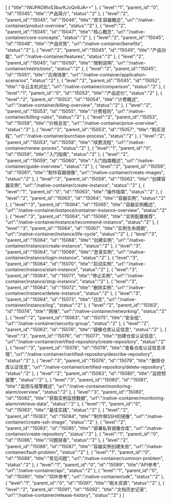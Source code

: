 [
	{
		"title":"tWJPAO9lvS3burKJvQn6JA=="
	},
	{
		"level":"1",
		"parent_id":"0",
		"id":"15045",
		"title":"产品简介",
		"status":"2"
	},
	{
		"level":"2",
		"parent_id":"15045",
		"id":"15046",
		"title":"原生容器概述",
		"url":"/native-container/product-overview",
		"status":"2"
	},
	{
		"level":"2",
		"parent_id":"15045",
		"id":"15047",
		"title":"核心概念",
		"url":"/native-container/core-concepts",
		"status":"2"
	},
	{
		"level":"2",
		"parent_id":"15045",
		"id":"15048",
		"title":"产品优势",
		"url":"/native-container/benefits",
		"status":"2"
	},
	{
		"level":"2",
		"parent_id":"15045",
		"id":"15049",
		"title":"产品功能",
		"url":"/native-container/features",
		"status":"2"
	},
	{
		"level":"2",
		"parent_id":"15045",
		"id":"15050",
		"title":"限制说明",
		"url":"/native-container/restrictions",
		"status":"2"
	},
	{
		"level":"2",
		"parent_id":"15045",
		"id":"15051",
		"title":"应用场景",
		"url":"/native-container/application-scenarios",
		"status":"2"
	},
	{
		"level":"2",
		"parent_id":"15045",
		"id":"15052",
		"title":"与云主机对比",
		"url":"/native-container/comparison",
		"status":"2"
	},
	{
		"level":"1",
		"parent_id":"0",
		"id":"15053",
		"title":"产品定价",
		"status":"2"
	},
	{
		"level":"2",
		"parent_id":"15053",
		"id":"15054",
		"title":"计费概述",
		"url":"/native-container/billing-overview",
		"status":"2"
	},
	{
		"level":"2",
		"parent_id":"15053",
		"id":"15055",
		"title":"计费规则",
		"url":"/native-container/billing-rules",
		"status":"2"
	},
	{
		"level":"2",
		"parent_id":"15053",
		"id":"15056",
		"title":"价格总览",
		"url":"/native-container/price-overview",
		"status":"2"
	},
	{
		"level":"2",
		"parent_id":"15053",
		"id":"15057",
		"title":"购买流程",
		"url":"/native-container/purchase-process",
		"status":"2"
	},
	{
		"level":"2",
		"parent_id":"15053",
		"id":"15058",
		"title":"续费流程",
		"url":"/native-container/renew-proces",
		"status":"2"
	},
	{
		"level":"1",
		"parent_id":"0",
		"id":"15059",
		"title":"入门指南",
		"status":"2"
	},
	{
		"level":"2",
		"parent_id":"15059",
		"id":"15060",
		"title":"入门指南概述",
		"url":"/native-container/guide-overview",
		"status":"2"
	},
	{
		"level":"2",
		"parent_id":"15059",
		"id":"15061",
		"title":"制作容器镜像",
		"url":"/native-container/create-images",
		"status":"2"
	},
	{
		"level":"2",
		"parent_id":"15059",
		"id":"15062",
		"title":"创建容器实例",
		"url":"/native-container/create-instance",
		"status":"2"
	},
	{
		"level":"1",
		"parent_id":"0",
		"id":"15063",
		"title":"操作指南",
		"status":"2"
	},
	{
		"level":"2",
		"parent_id":"15063",
		"id":"15064",
		"title":"容器实例",
		"status":"2"
	},
	{
		"level":"3",
		"parent_id":"15064",
		"id":"15065",
		"title":"容器实例概述",
		"url":"/native-container/instance/container-instance-overview",
		"status":"2"
	},
	{
		"level":"3",
		"parent_id":"15064",
		"id":"15066",
		"title":"实例配置推荐",
		"url":"/native-container/instance/recommend-instance",
		"status":"2"
	},
	{
		"level":"3",
		"parent_id":"15064",
		"id":"15067",
		"title":"实例生命周期",
		"url":"/native-container/instance/life-cycle",
		"status":"2"
	},
	{
		"level":"3",
		"parent_id":"15064",
		"id":"15068",
		"title":"创建实例",
		"url":"/native-container/instance/create-instance",
		"status":"2"
	},
	{
		"level":"3",
		"parent_id":"15064",
		"id":"15069",
		"title":"登录实例",
		"url":"/native-container/instance/login-instance",
		"status":"2"
	},
	{
		"level":"3",
		"parent_id":"15064",
		"id":"15070",
		"title":"启动实例",
		"url":"/native-container/instance/start-instance",
		"status":"2"
	},
	{
		"level":"3",
		"parent_id":"15064",
		"id":"15071",
		"title":"停止实例",
		"url":"/native-container/instance/stop-instance",
		"status":"2"
	},
	{
		"level":"3",
		"parent_id":"15064",
		"id":"15072",
		"title":"删除实例",
		"url":"/native-container/instance/delete-instance",
		"status":"2"
	},
	{
		"level":"3",
		"parent_id":"15064",
		"id":"15073",
		"title":"日志",
		"url":"/native-container/instance/log",
		"status":"2"
	},
	{
		"level":"2",
		"parent_id":"15063",
		"id":"15074",
		"title":"网络",
		"url":"/native-container/networking",
		"status":"2"
	},
	{
		"level":"2",
		"parent_id":"15063",
		"id":"15075",
		"title":"安全组",
		"url":"/native-container/security-group",
		"status":"2"
	},
	{
		"level":"2",
		"parent_id":"15063",
		"id":"15076",
		"title":"镜像仓库认证信息",
		"status":"2"
	},
	{
		"level":"3",
		"parent_id":"15076",
		"id":"15077",
		"title":"创建仓库认证信息",
		"url":"/native-container/certified-repository/create-repository",
		"status":"2"
	},
	{
		"level":"3",
		"parent_id":"15076",
		"id":"15078",
		"title":"查看仓库认证信息详情",
		"url":"/native-container/certified-repository/describe-repository",
		"status":"2"
	},
	{
		"level":"3",
		"parent_id":"15076",
		"id":"15079",
		"title":"删除仓库认证信息",
		"url":"/native-container/certified-repository/delete-repository",
		"status":"2"
	},
	{
		"level":"2",
		"parent_id":"15063",
		"id":"15080",
		"title":"监控预报警",
		"status":"2"
	},
	{
		"level":"3",
		"parent_id":"15080",
		"id":"15081",
		"title":"监控与报警概述",
		"url":"/native-container/monitoring-alarm/overview",
		"status":"2"
	},
	{
		"level":"3",
		"parent_id":"15080",
		"id":"15082",
		"title":"获取实例监控数据",
		"url":"/native-container/monitoring-alarm/retrieve-data",
		"status":"2"
	},
	{
		"level":"1",
		"parent_id":"0",
		"id":"15083",
		"title":"最佳实践",
		"status":"2"
	},
	{
		"level":"2",
		"parent_id":"15083",
		"id":"15084",
		"title":"制作带SSH的镜像",
		"url":"/native-container/create-ssh-image",
		"status":"2"
	},
	{
		"level":"2",
		"parent_id":"15083",
		"id":"15085",
		"title":"部署私有镜像仓库",
		"url":"/native-container/create-repository",
		"status":"2"
	},
	{
		"level":"1",
		"parent_id":"0",
		"id":"15086",
		"title":"问题排查",
		"status":"2"
	},
	{
		"level":"2",
		"parent_id":"15086",
		"id":"15087",
		"title":"容器实例创建失败",
		"url":"/native-container/fault-problem",
		"status":"2"
	},
	{
		"level":"1",
		"parent_id":"0",
		"id":"15088",
		"title":"常见问题",
		"url":"/native-container/common-problem",
		"status":"2"
	},
	{
		"level":"1",
		"parent_id":"0",
		"id":"15089",
		"title":"API参考",
		"url":"/native-container/api",
		"status":"2"
	},
	{
		"level":"1",
		"parent_id":"0",
		"id":"15090",
		"title":"SDK参考",
		"url":"/native-container/sdk",
		"status":"2"
	},
	{
		"level":"1",
		"parent_id":"0",
		"id":"15091",
		"title":"相关资源",
		"status":"2"
	},
	{
		"level":"2",
		"parent_id":"15091",
		"id":"15092",
		"title":"文档历史记录",
		"url":"/native-container/release-history",
		"status":"2"
	}
]